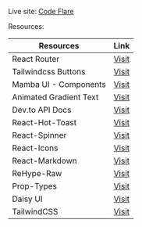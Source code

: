 Live site: [Code Flare](https://example.com)

Resources:

| Resources      | Link                     |
|----------|--------------------------|
| React Router | [Visit](https://reactrouter.com/start/library/installation) |
| Tailwindcss Buttons | [Visit](https://devdojo.com/tailwindcss/buttons) |
| Mamba UI - Components | [Visit](https://mambaui.com/components) |
| Animated Gradient Text | [Visit](https://www.andrealves.dev/blog/how-to-make-an-animated-gradient-text-with-tailwindcss/) |
| Dev.to API Docs | [Visit](https://developers.forem.com/api/v1#tag/articles/operation/getArticles) |
| React-Hot-Toast | [Visit](https://react-hot-toast.com/) |
| React-Spinner | [Visit](https://www.npmjs.com/package/react-spinners) |
| React-Icons | [Visit](https://react-icons.github.io/react-icons/) |
| React-Markdown | [Visit](https://www.npmjs.com/package/react-markdown) |
| ReHype-Raw | [Visit](https://www.npmjs.com/package/rehype-raw) |
| Prop-Types | [Visit](https://www.npmjs.com/package/prop-types) |
| Daisy UI | [Visit](https://daisyui.com/) |
| TailwindCSS | [Visit](https://tailwindcss.com/) |